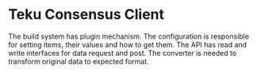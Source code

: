 # Teku Consensus Client

The build system has plugin mechanism. The configuration is responsible for setting items, their values and how to get them. The API has read and write interfaces for data request and post. The converter is needed to transform original data to expected format. 


